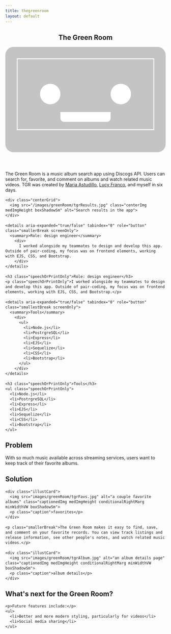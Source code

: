 ```yaml
---
title: thegreenroom
layout: default
---
```


<article class="projContainer aboutContainer">
  <header class="flexRow flexCenter">
    <h1>The Green Room</h1>
    <img src="/images/tgr_icon.svg" class="logoInLock spaceToLeft" alt="green room logo: a smiling cassette tape">
  </header>

  <section>
    <p>The Green Room is a music album search app using Discogs API. Users can search for, favorite, and comment on albums and watch related music videos. TGR was created by <a href="https://github.com/astudillome" target="_blank">Maria Astudillo</a>, <a href="https://github.com/lucyefranco" target="_blank">Lucy Franco</a>, and myself in six days.</p>

    <div class="centerGrid">
      <img src="/images/greenRoom/tgrResults.jpg" class="centerImg medImgHeight boxShadowSm" alt="Search results in the app">    
    </div>

    <details aria-expanded="true/false" tabindex="0" role="button" class="smallerBreak screenOnly">
      <summary>Role: design engineer</summary>
        <div>
          I worked alongside my teammates to design and develop this app. Outside of pair-coding, my focus was on frontend elements, working with EJS, CSS, and Bootstrap.
        </div>
    </details>

    <h3 class="speechOrPrintOnly">Role: design engineer</h3>
    <p class="speechOrPrintOnly">I worked alongside my teammates to design and develop this app. Outside of pair-coding, my focus was on frontend elements, working with EJS, CSS, and Bootstrap.</p>

    <details aria-expanded="true/false" tabindex="0" role="button" class="smallestBreak screenOnly">
      <summary>Tools</summary>
        <div>
          <ul>
            <li>Node.js</li>
            <li>PostrgreSQL</li>
            <li>Express</li>
            <li>EJS</li>
            <li>Sequelize</li>
            <li>CSS</li>
            <li>Bootstrap</li>
          </ul>
        </div>
    </details>

    <h3 class="speechOrPrintOnly">Tools</h3>
    <ul class="speechOrPrintOnly">
      <li>Node.js</li>
      <li>PostrgreSQL</li>
      <li>Express</li>
      <li>EJS</li>
      <li>Sequelize</li>
      <li>CSS</li>
      <li>Bootstrap</li>
    </ul>
  </section>

  <section class="medBreak">
    <h2 class="centerGrid">Problem</h2>
    <p>With so much music available across streaming services, users want to keep track of their favorite albums.</p>
  </section>

  <section class="medBreak">
    <h2 class="centerGrid">Solution</h2>

    <div class="illustCard">
      <img src="images/greenRoom/tgrFavs.jpg" alt="a couple favorite albums" class="captionedImg medImgHeight conditionalRightMarg minWidthVW boxShadowSm">
      <p class="caption">favorites</p>
    </div>

    <p class="smallerBreak">The Green Room makes it easy to find, save, and comment on your favorite records. You can view track listings and release information, see other people's notes, and watch related music videos.</p>

    <div class="illustCard">
      <img src="images/greenRoom/tgrAlbum.jpg" alt="an album details page" class="captionedImg medImgHeight conditionalRightMarg minWidthVW boxShadowSm">
      <p class="caption">album details</p>
    </div>
  </section>

  <section class="medBreak">
    <h2 class="centerGrid">What's next for the Green Room?</h2>

    <p>Future features include:</p>
    <ul>
      <li>Better and more modern styling, particularly for videos</li>
      <li>Social media sharing</li>
    </ul>
  </section>
</article>
